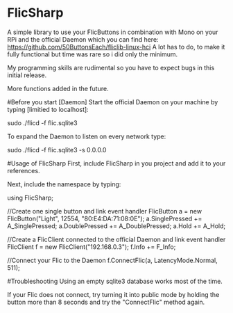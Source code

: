# FlicSharp
A simple library to use your FlicButtons in combination with Mono on your RPi and the official Daemon which you can find here: https://github.com/50ButtonsEach/fliclib-linux-hci
A lot has to do, to make it fully functional but time was rare so i did only the minimum.

My programming skills are rudimental so you have to expect bugs in this initial release.

More functions added in the future.

#Before you start [Daemon]
Start the official Daemon on your machine by typing [limitied to localhost]:

sudo ./flicd -f flic.sqlite3

To expand the Daemon to listen on every network type:

sudo ./flicd -f flic.sqlite3 -s 0.0.0.0

#Usage of FlicSharp
First, include FlicSharp in you project and add it to your references.

Next, include the namespace by typing:

using FlicSharp;

//Create one single button and link event handler
FlicButton a = new FlicButton("Light", 12554, "80:E4:DA:71:08:0E");
a.SinglePressed += A_SinglePressed;
a.DoublePressed += A_DoublePressed;
a.Hold += A_Hold;

//Create a FlicClient connected to the official Daemon and link event handler
FlicClient f = new FlicClient("192.168.0.3");
f.Info += F_Info;

//Connect your Flic to the Daemon
f.ConnectFlic(a, LatencyMode.Normal, 511);

#Troubleshooting
Using an empty sqlite3 database works most of the time.

If your Flic does not connect, try turning it into public mode by holding the button more than 8 seconds and try the "ConnectFlic" method again.
